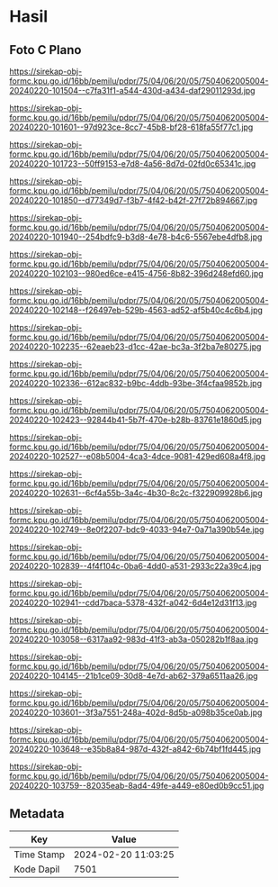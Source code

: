 # Hasil

## Foto C Plano

https://sirekap-obj-formc.kpu.go.id/16bb/pemilu/pdpr/75/04/06/20/05/7504062005004-20240220-101504--c7fa31f1-a544-430d-a434-daf29011293d.jpg

https://sirekap-obj-formc.kpu.go.id/16bb/pemilu/pdpr/75/04/06/20/05/7504062005004-20240220-101601--97d923ce-8cc7-45b8-bf28-618fa55f77c1.jpg

https://sirekap-obj-formc.kpu.go.id/16bb/pemilu/pdpr/75/04/06/20/05/7504062005004-20240220-101723--50ff9153-e7d8-4a56-8d7d-02fd0c65341c.jpg

https://sirekap-obj-formc.kpu.go.id/16bb/pemilu/pdpr/75/04/06/20/05/7504062005004-20240220-101850--d77349d7-f3b7-4f42-b42f-27f72b894667.jpg

https://sirekap-obj-formc.kpu.go.id/16bb/pemilu/pdpr/75/04/06/20/05/7504062005004-20240220-101940--254bdfc9-b3d8-4e78-b4c6-5567ebe4dfb8.jpg

https://sirekap-obj-formc.kpu.go.id/16bb/pemilu/pdpr/75/04/06/20/05/7504062005004-20240220-102103--980ed6ce-e415-4756-8b82-396d248efd60.jpg

https://sirekap-obj-formc.kpu.go.id/16bb/pemilu/pdpr/75/04/06/20/05/7504062005004-20240220-102148--f26497eb-529b-4563-ad52-af5b40c4c6b4.jpg

https://sirekap-obj-formc.kpu.go.id/16bb/pemilu/pdpr/75/04/06/20/05/7504062005004-20240220-102235--62eaeb23-d1cc-42ae-bc3a-3f2ba7e80275.jpg

https://sirekap-obj-formc.kpu.go.id/16bb/pemilu/pdpr/75/04/06/20/05/7504062005004-20240220-102336--612ac832-b9bc-4ddb-93be-3f4cfaa9852b.jpg

https://sirekap-obj-formc.kpu.go.id/16bb/pemilu/pdpr/75/04/06/20/05/7504062005004-20240220-102423--92844b41-5b7f-470e-b28b-83761e1860d5.jpg

https://sirekap-obj-formc.kpu.go.id/16bb/pemilu/pdpr/75/04/06/20/05/7504062005004-20240220-102527--e08b5004-4ca3-4dce-9081-429ed608a4f8.jpg

https://sirekap-obj-formc.kpu.go.id/16bb/pemilu/pdpr/75/04/06/20/05/7504062005004-20240220-102631--6cf4a55b-3a4c-4b30-8c2c-f322909928b6.jpg

https://sirekap-obj-formc.kpu.go.id/16bb/pemilu/pdpr/75/04/06/20/05/7504062005004-20240220-102749--8e0f2207-bdc9-4033-94e7-0a71a390b54e.jpg

https://sirekap-obj-formc.kpu.go.id/16bb/pemilu/pdpr/75/04/06/20/05/7504062005004-20240220-102839--4f4f104c-0ba6-4dd0-a531-2933c22a39c4.jpg

https://sirekap-obj-formc.kpu.go.id/16bb/pemilu/pdpr/75/04/06/20/05/7504062005004-20240220-102941--cdd7baca-5378-432f-a042-6d4e12d31f13.jpg

https://sirekap-obj-formc.kpu.go.id/16bb/pemilu/pdpr/75/04/06/20/05/7504062005004-20240220-103058--6317aa92-983d-41f3-ab3a-050282b1f8aa.jpg

https://sirekap-obj-formc.kpu.go.id/16bb/pemilu/pdpr/75/04/06/20/05/7504062005004-20240220-104145--21b1ce09-30d8-4e7d-ab62-379a6511aa26.jpg

https://sirekap-obj-formc.kpu.go.id/16bb/pemilu/pdpr/75/04/06/20/05/7504062005004-20240220-103601--3f3a7551-248a-402d-8d5b-a098b35ce0ab.jpg

https://sirekap-obj-formc.kpu.go.id/16bb/pemilu/pdpr/75/04/06/20/05/7504062005004-20240220-103648--e35b8a84-987d-432f-a842-6b74bf1fd445.jpg

https://sirekap-obj-formc.kpu.go.id/16bb/pemilu/pdpr/75/04/06/20/05/7504062005004-20240220-103759--82035eab-8ad4-49fe-a449-e80ed0b9cc51.jpg


## Metadata

| Key        | Value               |
| ---------- | ------------------- |
| Time Stamp | 2024-02-20 11:03:25 |
| Kode Dapil | 7501                |




